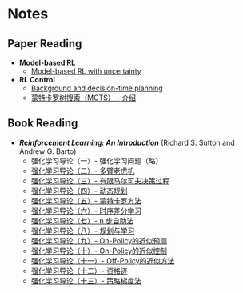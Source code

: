 # Notes

## Paper Reading

  - **Model-based RL**
    - [Model-based RL with uncertainty](/notes/paper-reading/MBRL_with_uncertainty/)
  - **RL Control**
    - [Background and decision-time planning](/notes/paper-reading/background_and_decision-time_planning/)
    - [蒙特卡罗树搜索（MCTS） - 介绍](/notes/paper-reading/MCTS_introduction/)

## Book Reading

  - ***Reinforcement Learning: An Introduction*** (Richard S. Sutton and Andrew G. Barto)
    - 强化学习导论（一）- 强化学习问题（略）
    - [强化学习导论（二）- 多臂老虎机](/notes/book-reading/RLAI/RLAI_2/)
    - [强化学习导论（三）- 有限马尔可夫决策过程](/notes/book-reading/RLAI/RLAI_3/)
    - [强化学习导论（四）- 动态规划](/notes/book-reading/RLAI/RLAI_4/)
    - [强化学习导论（五）- 蒙特卡罗方法](/notes/book-reading/RLAI/RLAI_5/)
    - [强化学习导论（六）- 时序差分学习](/notes/book-reading/RLAI/RLAI_6/)
    - [强化学习导论（七）- n 步自助法](/notes/book-reading/RLAI/RLAI_7/)
    - [强化学习导论（八）- 规划与学习](/notes/book-reading/RLAI/RLAI_8/)
    - [强化学习导论（九）- On-Policy的近似预测](/notes/book-reading/RLAI/RLAI_9/)
    - [强化学习导论（十）- On-Policy的近似控制](/notes/book-reading/RLAI/RLAI_10/)
    - [强化学习导论（十一）- Off-Policy的近似方法](/notes/book-reading/RLAI/RLAI_11/)
    - [强化学习导论（十二）- 资格迹](/notes/book-reading/RLAI/RLAI_12/)
    - [强化学习导论（十三）- 策略梯度法](/notes/book-reading/RLAI/RLAI_13/)

